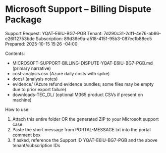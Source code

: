 # Microsoft Support – Billing Dispute Package

Support Request: YQAT-E6IU-BG7-PGB
Tenant: 7d290c31-2df1-4e76-ab86-e26f12753bde
Subscription: 89d36e9a-a518-4151-95b3-087ec1b88ec5
Prepared: 2025-10-15 15:26 -04:00

Contents:
- MICROSOFT-SUPPORT-BILLING-DISPUTE-YQAT-E6IU-BG7-PGB.md (primary narrative)
- cost-analysis.csv (Azure daily costs with spike)
- docs/ (analysis notes)
- evidence/ (Azure refund evidence bundles; some files may be empty due to prior export failure)
- downloads-TEC_DL/ (optional M365 product CSVs if present on machine)

How to use:
1) Attach this entire folder OR the generated ZIP to your Microsoft support case
2) Paste the short message from PORTAL-MESSAGE.txt into the portal comment box
3) If asked, reference the Support ID YQAT-E6IU-BG7-PGB and the above tenant/subscription IDs
